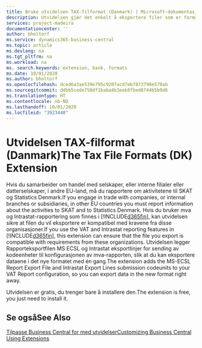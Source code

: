 ```yaml
---
title: Bruke utvidelsen TAX-filformat (Danmark) | Microsoft-dokumentasjon
description: Utvidelsen gjør det enkelt å eksportere filer som er formatert på forhånd for å oppfylle bankens krav til elektroniske innsendinger.
services: project-madeira
documentationcenter: ''
author: bholtorf
ms.service: dynamics365-business-central
ms.topic: article
ms.devlang: na
ms.tgt_pltfrm: na
ms.workload: na
ms. search.keywords: extension, bank, formats
ms.date: 10/01/2020
ms.author: bholtorf
ms.openlocfilehash: dced6a3ae539e795c9207acd7eb7873798e570ab
ms.sourcegitcommit: ddbb5cede750df1baba4b3eab8fbed6744b5b9d6
ms.translationtype: HT
ms.contentlocale: nb-NO
ms.lasthandoff: 10/01/2020
ms.locfileid: "3923448"
---
```

# <a name="the-tax-file-formats-dk-extension"></a><span data-ttu-id="687f7-103">Utvidelsen TAX-filformat (Danmark)</span><span class="sxs-lookup"><span data-stu-id="687f7-103">The Tax File Formats (DK) Extension</span></span>
<span data-ttu-id="687f7-104">Hvis du samarbeider om handel med selskaper, eller interne filialer eller datterselskaper, i andre EU-land, må du rapportere om aktivitetene til SKAT og Statistics Denmark.</span><span class="sxs-lookup"><span data-stu-id="687f7-104">If you engage in trade with companies, or internal branches or subsidiaries, in other EU countries you must report information about the activities to SKAT and to Statistics Denmark.</span></span> <span data-ttu-id="687f7-105">Hvis du bruker mva og Intrastat-rapportering som finnes i [!INCLUDE[d365fin](includes/d365fin_md.md)], kan utvidelsen sikre at filen du vil eksportere er kompatibel med kravene fra disse organisasjoner.</span><span class="sxs-lookup"><span data-stu-id="687f7-105">If you use the VAT and Intrastat reporting features in [!INCLUDE[d365fin](includes/d365fin_md.md)], this extension can ensure that the file you export is compatible with requirements from these organizations.</span></span> <span data-ttu-id="687f7-106">Utvidelsen legger Rapporteksportfilen MS ECSL og Intrastat eksportlinjer for sending av kodeenheter til konfigurasjonen av mva-rapporten, slik at du kan eksportere dataene i det nye formatet med én gang.</span><span class="sxs-lookup"><span data-stu-id="687f7-106">The extension adds the MS-ECSL Report Export File and Intrastat Export Lines submission codeunits to your VAT Report configuration, so you can export data in the new format right away.</span></span>

<span data-ttu-id="687f7-107">Utvidelsen er gratis, du trenger bare å installere den.</span><span class="sxs-lookup"><span data-stu-id="687f7-107">The extension is free, you just need to install it.</span></span>

## <a name="see-also"></a><span data-ttu-id="687f7-108">Se også</span><span class="sxs-lookup"><span data-stu-id="687f7-108">See Also</span></span>
[<span data-ttu-id="687f7-109">Tilpasse Business Central for med utvidelser</span><span class="sxs-lookup"><span data-stu-id="687f7-109">Customizing Business Central Using Extensions</span></span>](ui-extensions.md)
